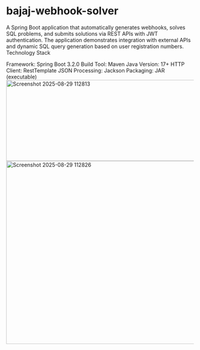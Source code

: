 # bajaj-webhook-solver
A Spring Boot application that automatically generates webhooks, solves SQL problems, and submits solutions via REST APIs with JWT authentication. The application demonstrates integration with external APIs and dynamic SQL query generation based on user registration numbers.
Technology Stack

Framework: Spring Boot 3.2.0
Build Tool: Maven
Java Version: 17+
HTTP Client: RestTemplate
JSON Processing: Jackson
Packaging: JAR (executable)
<img width="514" height="218" alt="Screenshot 2025-08-29 112813" src="https://github.com/user-attachments/assets/fef3609b-c5eb-4073-ad17-be5680ca3122" />
<img width="1325" height="493" alt="Screenshot 2025-08-29 112826" src="https://github.com/user-attachments/assets/03ef953e-571c-49c0-b732-81f4a20aa6ca" />

